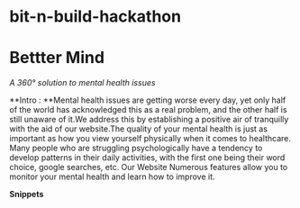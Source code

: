 # bit-n-build-hackathon
# Bettter Mind
*A 360° solution to mental health issues*

**Intro : **Mental health issues are getting worse every day, yet only half of the world has acknowledged this as a real problem, and the other half is still
unaware of it.We address this by establishing a positive air of tranquilly with the aid of our website.The quality of your mental health is just as important as how you view yourself physically when it comes to healthcare. Many people who are struggling psychologically have a tendency to develop patterns in their daily activities, with the first one being their word choice, google searches, etc.
Our Website Numerous features allow you to monitor your mental health and learn how to improve it.

**Snippets**
